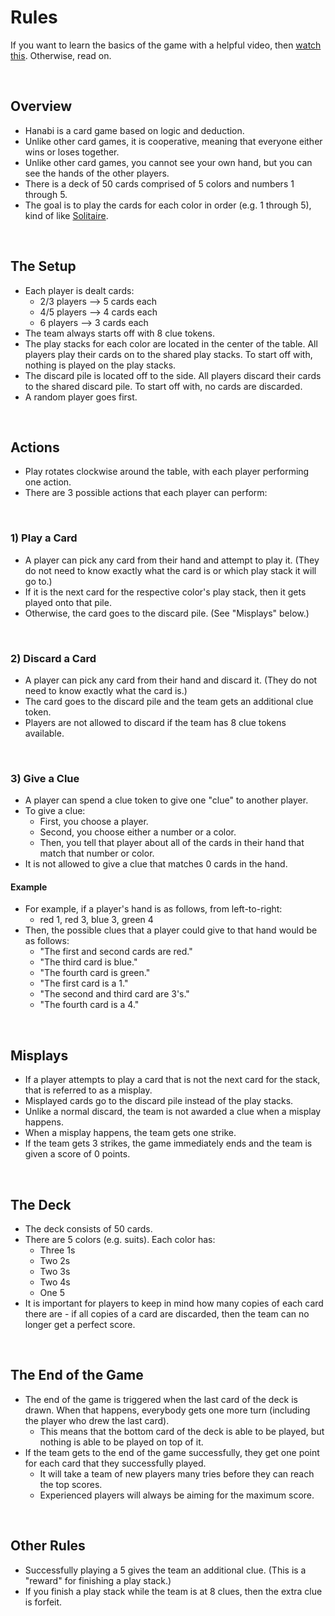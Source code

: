 # Rules

If you want to learn the basics of the game with a helpful video, then [watch this](https://www.youtube.com/watch?v=VrFCekQb4nY). Otherwise, read on.

<br />

## Overview

- Hanabi is a card game based on logic and deduction.
- Unlike other card games, it is cooperative, meaning that everyone either wins or loses together.
- Unlike other card games, you cannot see your own hand, but you can see the hands of the other players.
- There is a deck of 50 cards comprised of 5 colors and numbers 1 through 5.
- The goal is to play the cards for each color in order (e.g. 1 through 5), kind of like [Solitaire](<https://en.wikipedia.org/wiki/Klondike_(solitaire)>).

<br />

## The Setup

- Each player is dealt cards:
  - 2/3 players --> 5 cards each
  - 4/5 players --> 4 cards each
  - 6 players --> 3 cards each
- The team always starts off with 8 clue tokens.
- The play stacks for each color are located in the center of the table. All players play their cards on to the shared play stacks. To start off with, nothing is played on the play stacks.
- The discard pile is located off to the side. All players discard their cards to the shared discard pile. To start off with, no cards are discarded.
- A random player goes first.

<br />

## Actions

- Play rotates clockwise around the table, with each player performing one action.
- There are 3 possible actions that each player can perform:

<br />

### 1) Play a Card

- A player can pick any card from their hand and attempt to play it. (They do not need to know exactly what the card is or which play stack it will go to.)
- If it is the next card for the respective color's play stack, then it gets played onto that pile.
- Otherwise, the card goes to the discard pile. (See "Misplays" below.)

<br />

### 2) Discard a Card

- A player can pick any card from their hand and discard it. (They do not need to know exactly what the card is.)
- The card goes to the discard pile and the team gets an additional clue token.
- Players are not allowed to discard if the team has 8 clue tokens available.

<br />

### 3) Give a Clue

- A player can spend a clue token to give one "clue" to another player.
- To give a clue:
  - First, you choose a player.
  - Second, you choose either a number or a color.
  - Then, you tell that player about all of the cards in their hand that match that number or color.
- It is not allowed to give a clue that matches 0 cards in the hand.

#### Example

- For example, if a player's hand is as follows, from left-to-right:
  - red 1, red 3, blue 3, green 4
- Then, the possible clues that a player could give to that hand would be as follows:
  - "The first and second cards are red."
  - "The third card is blue."
  - "The fourth card is green."
  - "The first card is a 1."
  - "The second and third card are 3's."
  - "The fourth card is a 4."

<br />

## Misplays

- If a player attempts to play a card that is not the next card for the stack, that is referred to as a misplay.
- Misplayed cards go to the discard pile instead of the play stacks.
- Unlike a normal discard, the team is not awarded a clue when a misplay happens.
- When a misplay happens, the team gets one strike.
- If the team gets 3 strikes, the game immediately ends and the team is given a score of 0 points.

<br />

## The Deck

- The deck consists of 50 cards.
- There are 5 colors (e.g. suits). Each color has:
  - Three 1s
  - Two 2s
  - Two 3s
  - Two 4s
  - One 5
- It is important for players to keep in mind how many copies of each card there are - if all copies of a card are discarded, then the team can no longer get a perfect score.

<br />

## The End of the Game

- The end of the game is triggered when the last card of the deck is drawn. When that happens, everybody gets one more turn (including the player who drew the last card).
  - This means that the bottom card of the deck is able to be played, but nothing is able to be played on top of it.
- If the team gets to the end of the game successfully, they get one point for each card that they successfully played.
  - It will take a team of new players many tries before they can reach the top scores.
  - Experienced players will always be aiming for the maximum score.

<br />

## Other Rules

- Successfully playing a 5 gives the team an additional clue. (This is a "reward" for finishing a play stack.)
- If you finish a play stack while the team is at 8 clues, then the extra clue is forfeit.
